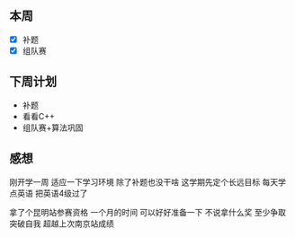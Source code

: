 ## 本周

 - [x] 补题
 - [x] 组队赛

## 下周计划

- 补题
- 看看C++
- 组队赛+算法巩固

## 感想

刚开学一周 适应一下学习环境 除了补题也没干啥 这学期先定个长远目标 每天学点英语 把英语4级过了

拿了个昆明站参赛资格 一个月的时间 可以好好准备一下 不说拿什么奖 至少争取突破自我 超越上次南京站成绩

